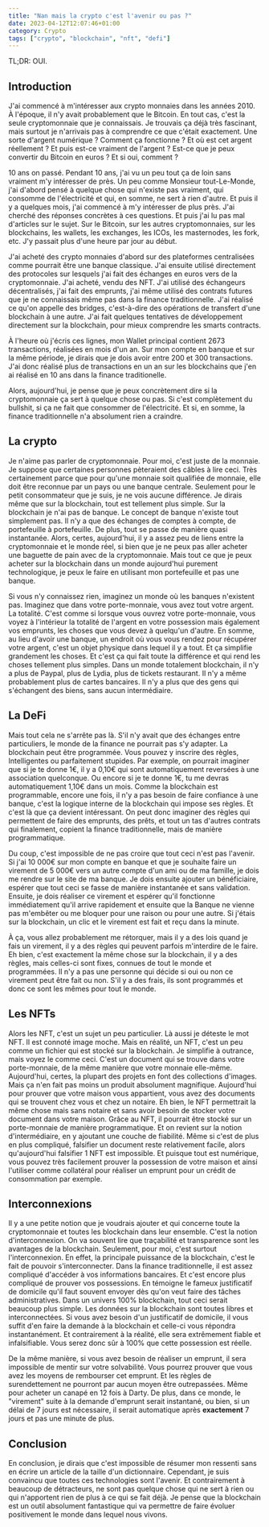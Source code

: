 ```yaml
---
title: "Nan mais la crypto c'est l'avenir ou pas ?"
date: 2023-04-12T12:07:46+01:00
category: Crypto
tags: ["crypto", "blockchain", "nft", "defi"]
---
```


TL;DR: OUI.

## Introduction

J'ai commencé à m'intéresser aux crypto monnaies dans les années 2010. À l'époque, il n'y avait probablement que le Bitcoin. En tout cas, c'est la seule cryptomonnaie que je connaissais. Je trouvais ça déjà très fascinant, mais surtout je n'arrivais pas à comprendre ce que c'était exactement. Une sorte d'argent numérique ? Comment ça fonctionne ? Et où est cet argent réellement ? Et puis est-ce vraiment de l'argent ? Est-ce que je peux convertir du Bitcoin en euros ? Et si oui, comment ?

10 ans on passé. Pendant 10 ans, j'ai vu un peu tout ça de loin sans vraiment m'y intéresser de près. Un peu comme Monsieur tout-Le-Monde, j'ai d'abord pensé à quelque chose qui n'existe pas vraiment, qui consomme de l'électricité et qui, en somme, ne sert à rien d'autre. Et puis il y a quelques mois, j'ai commencé à m'y intéresser de plus près. J'ai cherché des réponses concrètes à ces questions. Et puis j'ai lu pas mal d'articles sur le sujet. Sur le Bitcoin, sur les autres cryptomonnaies, sur les blockchains, les wallets, les exchanges, les ICOs, les masternodes, les fork, etc. J'y passait plus d'une heure par jour au début.

J'ai acheté des crypto monnaies d'abord sur des plateformes centralisées comme pourrait être une banque classique. J'ai ensuite utilisé directement des protocoles sur lesquels j'ai fait des échanges en euros vers de la cryptomonnaie. J'ai acheté, vendu des NFT. J'ai utilisé des échangeurs décentralisés, j'ai fait des emprunts, j'ai même utilisé des contrats futures que je ne connaissais même pas dans la finance traditionnelle. J'ai réalisé ce qu'on appelle des bridges, c'est-à-dire des opérations de transfert d'une blockchain à une autre. J'ai fait quelques tentatives de développement directement sur la blockchain, pour mieux comprendre les smarts contracts.

À l'heure où j'écris ces lignes, mon Wallet principal contient 2673 transactions, réalisées en mois d'un an. Sur mon compte en banque et sur la même période, je dirais que je dois avoir entre 200 et 300 transactions. J'ai donc réalisé plus de transactions en un an sur les blockchains que j'en ai réalisé en 10 ans dans la finance traditionelle.

Alors, aujourd'hui, je pense que je peux concrètement dire si la cryptomonnaie ça sert à quelque chose ou pas. Si c'est complètement du bullshit, si ça ne fait que consommer de l'électricité. Et si, en somme, la finance traditionnelle n'a absolument rien a craindre.

## La crypto

Je n'aime pas parler de cryptomonnaie. Pour moi, c'est juste de la monnaie. Je suppose que certaines personnes pèteraient des câbles à lire ceci. Très certainement parce que pour qu'une monnaie soit qualifiée de monnaie, elle doit être reconnue par un pays ou une banque centrale. Seulement pour le petit consommateur que je suis, je ne vois aucune différence. Je dirais même que sur la blockchain, tout est tellement plus simple. Sur la blockchain je n'ai pas de banque. Le concept de banque n'existe tout simplement pas. Il n'y a que des échanges de comptes à compte, de portefeuille à portefeuille. De plus, tout se passe de manière quasi instantanée. Alors, certes, aujourd'hui, il y a assez peu de liens entre la cryptomonnaie et le monde réel, si bien que je ne peux pas aller acheter une baguette de pain avec de la cryptomonnaie. Mais tout ce que je peux acheter sur la blockchain dans un monde aujourd'hui purement technologique, je peux le faire en utilisant mon portefeuille et pas une banque.

Si vous n'y connaissez rien, imaginez un monde où les banques n'existent pas. Imaginez que dans votre porte-monnaie, vous avez tout votre argent. La totalité. C'est comme si lorsque vous ouvrez votre porte-monnaie, vous voyez à l'intérieur la totalité de l'argent en votre possession mais également vos emprunts, les choses que vous devez à quelqu'un d'autre. En somme, au lieu d'avoir une banque, un endroit où vous vous rendez pour récupérer votre argent, c'est un objet physique dans lequel il y a tout. Et ça simplifie grandement les choses. Et c'est ça qui fait toute la différence et qui rend les choses tellement plus simples. Dans un monde totalement blockchain, il n'y a plus de Paypal, plus de Lydia, plus de tickets restaurant. Il n'y a même probablement plus de cartes bancaires. Il n'y a plus que des gens qui s'échangent des biens, sans aucun intermédiaire.

## La DeFi

Mais tout cela ne s'arrête pas là. S'il n'y avait que des échanges entre particuliers, le monde de la finance ne pourrait pas s'y adapter. La blockchain peut être programmée. Vous pouvez y inscrire des règles, Intelligentes ou parfaitement stupides. Par exemple, on pourrait imaginer que si je te donne 1€, il y a 0,10€ qui sont automatiquement reversées à une association quelconque. Ou encore si je te donne 1€, tu me devras automatiquement 1,10€ dans un mois. Comme la blockchain est programmable, encore une fois, il n'y a pas besoin de faire confiance à une banque, c'est la logique interne de la blockchain qui impose ses règles. Et c'est là que ça devient intéressant. On peut donc imaginer des règles qui permettent de faire des emprunts, des prêts, et tout un tas d'autres contrats qui finalement, copient la finance traditionnelle, mais de manière programmatique.

Du coup, c'est impossible de ne pas croire que tout ceci n'est pas l'avenir. Si j'ai 10 000€ sur mon compte en banque et que je souhaite faire un virement de 5 000€ vers un autre compte d'un ami ou de ma famille, je dois me rendre sur le site de ma banque. Je dois ensuite ajouter un bénéficiaire, espérer que tout ceci se fasse de manière instantanée et sans validation. Ensuite, je dois réaliser ce virement et espérer qu'il fonctionne immédiatement qu'il arrive rapidement et ensuite que la Banque ne vienne pas m'embêter ou me bloquer pour une raison ou pour une autre. Si j'étais sur la blockchain, un clic et le virement est fait et reçu dans la minute.

À ça, vous allez probablement me rétorquer, mais il y a des lois quand je fais un virement, il y a des règles qui peuvent parfois m'interdire de le faire. Eh bien, c'est exactement la même chose sur la blockchain, il y a des règles, mais celles-ci sont fixes, connues de tout le monde et programmées. Il n'y a pas une personne qui décide si oui ou non ce virement peut être fait ou non. S'il y a des frais, ils sont programmés et donc ce sont les mêmes pour tout le monde.

## Les NFTs

Alors les NFT, c'est un sujet un peu particulier. Là aussi je déteste le mot NFT. Il est connoté image moche. Mais en réalité, un NFT, c'est un peu comme un fichier qui est stocké sur la blockchain. Je simplifie à outrance, mais voyez le comme ceci. C'est un document qui se trouve dans votre porte-monnaie, de la même manière que votre monnaie elle-même. Aujourd'hui, certes, la plupart des projets en font des collections d'images. Mais ça n'en fait pas moins un produit absolument magnifique. Aujourd'hui pour prouver que votre maison vous appartient, vous avez des documents qui se trouvent chez vous et chez un notaire. Eh bien, le NFT permettrait la même chose mais sans notaire et sans avoir besoin de stocker votre document dans votre maison. Grâce au NFT, il pourrait être stocké sur un porte-monnaie de manière programmatique. Et on revient sur la notion d'intermédiaire, en y ajoutant une couche de fiabilité. Même si c'est de plus en plus compliqué, falsifier un document reste relativement facile, alors qu'aujourd'hui falsifier 1 NFT est impossible. Et puisque tout est numérique, vous pouvez très facilement prouver la possession de votre maison et ainsi l'utiliser comme collatéral pour réaliser un emprunt pour un crédit de consommation par exemple.

## Interconnexions

Il y a une petite notion que je voudrais ajouter et qui concerne toute la cryptomonnaie et toutes les blockchain dans leur ensemble. C'est la notion d'interconnexion. On va souvent lire que traçabilité et transparence sont les avantages de la blockchain. Seulement, pour moi, c'est surtout l'interconnexion. En effet, la principale puissance de la blockchain, c'est le fait de pouvoir s'interconnecter. Dans la finance traditionnelle, il est assez compliqué d'accéder à vos informations bancaires. Et c'est encore plus compliqué de prouver vos possessions. En témoigne le fameux justificatif de domicile qu'il faut souvent envoyer dès qu'on veut faire des tâches administratives. Dans un univers 100% blockchain, tout ceci serait beaucoup plus simple. Les données sur la blockchain sont toutes libres et interconnectées. Si vous avez besoin d'un justificatif de domicile, il vous suffit d'en faire la demande à la blockchain et celle-ci vous répondra instantanément. Et contrairement à la réalité, elle sera extrêmement fiable et infalsifiable. Vous serez donc sûr à 100% que cette possession est réelle.

De la même manière, si vous avez besoin de réaliser un emprunt, il sera impossible de mentir sur votre solvabilité. Vous pourrez prouver que vous avez les moyens de rembourser cet emprunt. Et les règles de surendettement ne pourront par aucun moyen être outrepassées. Même pour acheter un canapé en 12 fois à Darty. De plus, dans ce monde, le "virement" suite à la demande d'emprunt serait instantané, ou bien, si un délai de 7 jours est nécessaire, il serait automatique après **exactement** 7 jours et pas une minute de plus.

## Conclusion

En conclusion, je dirais que c'est impossible de résumer mon ressenti sans en écrire un article de la taille d'un dictionnaire. Cependant, je suis convaincu que toutes ces technologies sont l'avenir. Et contrairement à beaucoup de détracteurs, ne sont pas quelque chose qui ne sert à rien ou qui n'apportent rien de plus à ce qui se fait déjà. Je pense que la blockchain est un outil absolument fantastique qui va permettre de faire évoluer positivement le monde dans lequel nous vivons.
